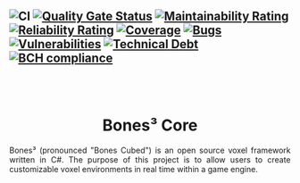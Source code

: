 ![CI](https://github.com/Wraithaven-UnityTools/Bones3/workflows/CI/badge.svg)
[![Quality Gate Status](https://sonarcloud.io/api/project_badges/measure?project=TheDudeFromCI_Bones3-Rebuilt&metric=alert_status&token=3e2eaab6c05d5b0ecb3ad879240c116fef9e4b96)](https://sonarcloud.io/dashboard?id=TheDudeFromCI_Bones3-Rebuilt)
[![Maintainability Rating](https://sonarcloud.io/api/project_badges/measure?project=TheDudeFromCI_Bones3-Rebuilt&metric=sqale_rating&token=3e2eaab6c05d5b0ecb3ad879240c116fef9e4b96)](https://sonarcloud.io/dashboard?id=TheDudeFromCI_Bones3-Rebuilt)
[![Reliability Rating](https://sonarcloud.io/api/project_badges/measure?project=TheDudeFromCI_Bones3-Rebuilt&metric=reliability_rating&token=3e2eaab6c05d5b0ecb3ad879240c116fef9e4b96)](https://sonarcloud.io/dashboard?id=TheDudeFromCI_Bones3-Rebuilt)
[![Coverage](https://sonarcloud.io/api/project_badges/measure?project=TheDudeFromCI_Bones3-Rebuilt&metric=coverage&token=3e2eaab6c05d5b0ecb3ad879240c116fef9e4b96)](https://sonarcloud.io/dashboard?id=TheDudeFromCI_Bones3-Rebuilt)
[![Bugs](https://sonarcloud.io/api/project_badges/measure?project=TheDudeFromCI_Bones3-Rebuilt&metric=bugs&token=3e2eaab6c05d5b0ecb3ad879240c116fef9e4b96)](https://sonarcloud.io/dashboard?id=TheDudeFromCI_Bones3-Rebuilt)
[![Vulnerabilities](https://sonarcloud.io/api/project_badges/measure?project=TheDudeFromCI_Bones3-Rebuilt&metric=vulnerabilities&token=3e2eaab6c05d5b0ecb3ad879240c116fef9e4b96)](https://sonarcloud.io/dashboard?id=TheDudeFromCI_Bones3-Rebuilt)
[![Technical Debt](https://sonarcloud.io/api/project_badges/measure?project=TheDudeFromCI_Bones3-Rebuilt&metric=sqale_index&token=3e2eaab6c05d5b0ecb3ad879240c116fef9e4b96)](https://sonarcloud.io/dashboard?id=TheDudeFromCI_Bones3-Rebuilt)
[![BCH compliance](https://bettercodehub.com/edge/badge/Wraithaven-UnityTools/Bones3?branch=master)](https://bettercodehub.com/)
---

<br><br>

# <div align="center">Bones³ Core</div>

<p align="justify">Bones³ (pronounced "Bones Cubed") is an open source voxel framework written in C#. The purpose of this project is to allow users to create customizable voxel environments in real time within a game engine.</p>
